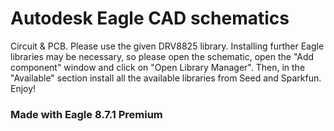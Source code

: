 # Autodesk Eagle CAD schematics
Circuit & PCB. Please use the given DRV8825 library. Installing further Eagle libraries may be necessary, so please open the schematic, open the "Add component" window and click on "Open Library Manager". Then, in the "Available" section install all the available libraries from Seed and Sparkfun. Enjoy!

### Made with Eagle 8.7.1 Premium
